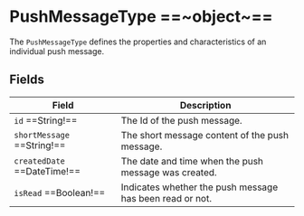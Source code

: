 # PushMessageType ==~object~==

The `PushMessageType` defines the properties and characteristics of an individual push message.

## Fields

| Field                         | Description                                             |
|-------------------------------|---------------------------------------------------------|
| `id` ==String!==              | The Id of the push message.                             |
| `shortMessage` ==String!==    | The short message content of the push message.           |
| `createdDate` ==DateTime!==   | The date and time when the push message was created.     |
| `isRead` ==Boolean!==         | Indicates whether the push message has been read or not. |

